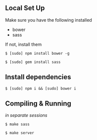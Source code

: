 ## Local Set Up
Make sure you have the following installed

* bower
* sass

If not, install them

`$ [sudo] npm install bower -g`

`$ [sudo] gem install sass`






## Install dependencies
`$ [sudo] npm i && [sudo] bower i`




## Compiling & Running

*in separate sessions*

`$ make sass`

`$ make server`
